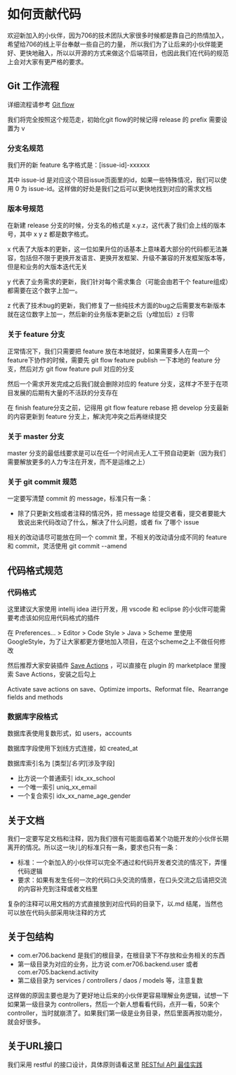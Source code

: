 # 如何贡献代码
欢迎新加入的小伙伴，因为706的技术团队大家很多时候都是靠自己的热情加入，希望给706的线上平台奉献一些自己的力量，
所以我们为了让后来的小伙伴能更好、更快地融入，所以以开源的方式来做这个后端项目，也因此我们在代码的规范上会对大家有更严格的要求。

## Git 工作流程

详细流程请参考 [Git flow](https://danielkummer.github.io/git-flow-cheatsheet/index.zh_CN.html)

我们将完全按照这个规范走，初始化git flow的时候记得 release 的 prefix 需要设置为 v 

### 分支名规范
我们开的新 feature 名字格式是：[issue-id]-xxxxxx

其中 issue-id 是对应这个项目issue页面里的id，如果一些特殊情况，我们可以使用 0 为 issue-id。这样做的好处是我们之后可以更快地找到对应的需求文档

### 版本号规范
在新建 release 分支的时候，分支名的格式是 x.y.z，这代表了我们会上线的版本号，其中 x y z 都是数字格式。

x 代表了大版本的更新，这一位如果升位的话基本上意味着大部分的代码都无法兼容，包括但不限于更换开发语言、更换开发框架、升级不兼容的开发框架版本等，但是和业务的大版本迭代无关

y 代表了业务需求的更新，我们针对每个需求集合（可能会由若干个 feature组成）都需要在这个数字上加一。

z 代表了技术bug的更新，我们修复了一些纯技术方面的bug之后需要发布新版本就在这位数字上加一，然后新的业务版本更新之后（y增加后）z 归零

### 关于 feature 分支

正常情况下，我们只需要把 feature 放在本地就好，如果需要多人在周一个feature下协作的时候，需要先 git flow feature publish 一下本地的 feature 分支，然后对方 git flow feature pull 对应的分支

然后一个需求开发完成之后我们就会删除对应的 feature 分支，这样才不至于在项目发展的后期有大量的不活跃的分支存在

在 finish feature分支之前，记得用 git flow feature rebase 把 develop 分支最新的内容更新到 feature 分支上，解决完冲突之后再继续提交 

### 关于 master 分支

master 分支的最低线要求是可以在任一个时间点无人工干预自动更新（因为我们需要解放更多的人力专注在开发，而不是运维之上）

### 关于 git commit 规范

一定要写清楚 commit 的 message，标准只有一条：
* 除了只更新文档或者注释的情况外，把 message 给提交者看，提交者要能大致说出来代码改动了什么，解决了什么问题，或者 fix 了哪个 issue

相关的改动请尽可能放在同一个 commit 里，不相关的改动请分成不同的 feature 和 commit，灵活使用 git commit --amend

## 代码格式规范

### 代码格式
这里建议大家使用 intellij idea 进行开发，用 vscode 和 eclipse 的小伙伴可能需要考虑该如何应用代码格式的插件

在 Preferences... > Editor > Code Style > Java > Scheme 里使用 GoogleStyle，为了让大家都更方便地加入项目，在这个scheme之上不做任何修改

然后推荐大家安装插件 [Save Actions](https://github.com/dubreuia/intellij-plugin-save-actions#installation) ，可以直接在 plugin 的 marketplace 里搜索 Save Actions，安装之后勾上

Activate save actions on save、Optimize imports、Reformat file、Rearrange fields and methods

### 数据库字段格式
数据库表使用复数形式，如 users，accounts

数据库字段使用下划线方式连接，如 created_at

数据库索引名为 [类型]_[名字]_[涉及字段]

* 比方说一个普通索引 idx_xx_school
* 一个唯一索引 uniq_xx_email
* 一个复合索引 idx_xx_name_age_gender

## 关于文档

我们一定要写足文档和注释，因为我们很有可能面临着某个功能开发的小伙伴长期离开的情况。所以这一块儿的标准只有一条，要求也只有一条：

* 标准：一个新加入的小伙伴可以完全不通过和代码开发者交流的情况下，弄懂代码逻辑
* 要求：如果有发生任何一次的代码口头交流的情景，在口头交流之后请把交流的内容补充到注释或者文档里

复杂的注释可以用文档的方式直接放到对应代码的目录下，以.md 结尾，当然也可以放在代码头部采用块注释的方式

## 关于包结构

* com.er706.backend 是我们的根目录，在根目录下不存放和业务相关的东西
* 第一级目录为对应的业务，比方说 com.er706.backend.user 或者 com.er705.backend.activity
* 第二级目录为 services / controllers / daos / models 等，注意复数

这样做的原因主要也是为了更好地让后来的小伙伴更容易理解业务逻辑，试想一下如果第一级目录为 controllers，然后一个新人想看看代码，点开一看，50来个 controller，当时就崩溃了。如果我们第一级是业务目录，然后里面再按功能分，就会好很多。

## 关于URL接口

我们采用 restful 的接口设计，具体原则请看这里 [RESTful API 最佳实践](https://www.ruanyifeng.com/blog/2018/10/restful-api-best-practices.html)

